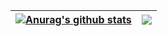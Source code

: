 | <a href="https://github.com/anuraghazra/github-readme-stats"><img align="center" src="https://github-readme-stats.vercel.app/api?username=1337encrypted&show_icons=true&include_all_commits=true&theme=buefy&hide_border=true" alt="Anurag's github stats" /></a> | <a href="https://github.com/anuraghazra/github-readme-stats"><img align="center" src="https://github-readme-stats.vercel.app/api/top-langs/?username=1337encrypted&layout=compact&theme=buefy&hide_border=true" /></a> |
| ------------- | ------------- |
